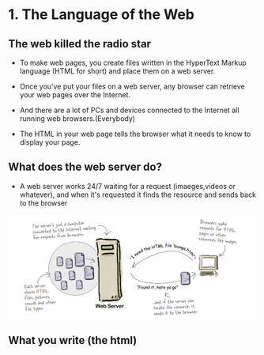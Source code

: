 # 1. The Language of the Web

## The web killed the radio star

* To make web pages, you create files written in the HyperText Markup language (HTML for short) and place them on a web server.

* Once you’ve put your files on a web server, any browser can retrieve your web pages over the Internet.

* And there are a lot of PCs and devices
connected to the Internet all running web
browsers.(Everybody)

* The HTML in your web page tells the
browser what it needs to know to display
your page. 

## What does the web server do?
* A web server works 24/7 waiting for a request (imaeges,videos or whatever), and when it's requested it finds the resource and sends back to the browser

<img src="imagens/aula01.png">

## What you write (the html)
